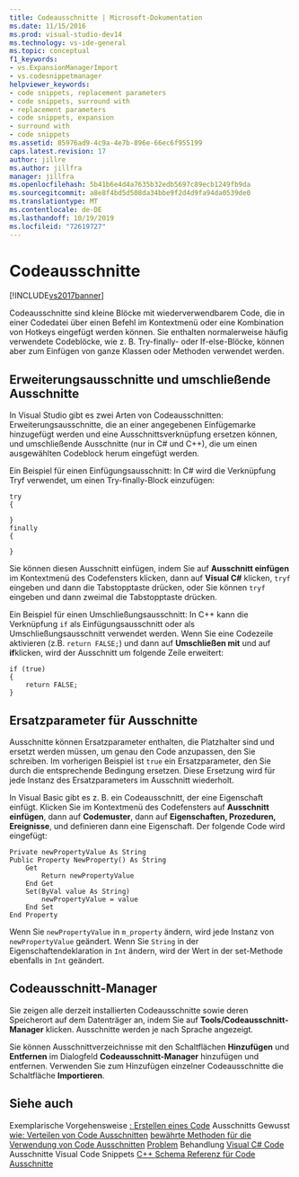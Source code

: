 ```yaml
---
title: Codeausschnitte | Microsoft-Dokumentation
ms.date: 11/15/2016
ms.prod: visual-studio-dev14
ms.technology: vs-ide-general
ms.topic: conceptual
f1_keywords:
- vs.ExpansionManagerImport
- vs.codesnippetmanager
helpviewer_keywords:
- code snippets, replacement parameters
- code snippets, surround with
- replacement parameters
- code snippets, expansion
- surround with
- code snippets
ms.assetid: 85976ad9-4c9a-4e7b-896e-66ec6f955199
caps.latest.revision: 17
author: jillre
ms.author: jillfra
manager: jillfra
ms.openlocfilehash: 5b41b6e4d4a7635b32edb5697c89ecb1249fb9da
ms.sourcegitcommit: a8e8f4bd5d508da34bbe9f2d4d9fa94da0539de0
ms.translationtype: MT
ms.contentlocale: de-DE
ms.lasthandoff: 10/19/2019
ms.locfileid: "72619727"
---
```

# <a name="code-snippets"></a>Codeausschnitte
[!INCLUDE[vs2017banner](../includes/vs2017banner.md)]

Codeausschnitte sind kleine Blöcke mit wiederverwendbarem Code, die in einer Codedatei über einen Befehl im Kontextmenü oder eine Kombination von Hotkeys eingefügt werden können. Sie enthalten normalerweise häufig verwendete Codeblöcke, wie z. B. Try-finally- oder If-else-Blöcke, können aber zum Einfügen von ganze Klassen oder Methoden verwendet werden.

## <a name="expansion-snippets-and-surround-with-snippets"></a>Erweiterungsausschnitte und umschließende Ausschnitte
 In Visual Studio gibt es zwei Arten von Codeausschnitten: Erweiterungsausschnitte, die an einer angegebenen Einfügemarke hinzugefügt werden und eine Ausschnittsverknüpfung ersetzen können, und umschließende Ausschnitte (nur in C# und C++), die um einen ausgewählten Codeblock herum eingefügt werden.

 Ein Beispiel für einen Einfügungsausschnitt: In C# wird die Verknüpfung Tryf verwendet, um einen Try-finally-Block einzufügen:

```
try
{

}
finally
{

}

```

 Sie können diesen Ausschnitt einfügen, indem Sie auf **Ausschnitt einfügen** im Kontextmenü des Codefensters klicken, dann auf **Visual C#** klicken, `tryf` eingeben und dann die Tabstopptaste drücken, oder Sie können `tryf` eingeben und dann zweimal die Tabstopptaste drücken.

 Ein Beispiel für einen Umschließungsausschnitt: In C++ kann die Verknüpfung `if` als Einfügungsausschnitt oder als Umschließungsausschnitt verwendet werden. Wenn Sie eine Codezeile aktivieren (z.B. `return FALSE;`) und dann auf **Umschließen mit** und auf **if**klicken, wird der Ausschnitt um folgende Zeile erweitert:

```
if (true)
{
    return FALSE;
}

```

## <a name="snippet-replacement-parameters"></a>Ersatzparameter für Ausschnitte
 Ausschnitte können Ersatzparameter enthalten, die Platzhalter sind und ersetzt werden müssen, um genau den Code anzupassen, den Sie schreiben. Im vorherigen Beispiel ist `true` ein Ersatzparameter, den Sie durch die entsprechende Bedingung ersetzen. Diese Ersetzung wird für jede Instanz des Ersatzparameters im Ausschnitt wiederholt.

 In Visual Basic gibt es z. B. ein Codeausschnitt, der eine Eigenschaft einfügt. Klicken Sie im Kontextmenü des Codefensters auf **Ausschnitt einfügen**, dann auf **Codemuster**, dann auf **Eigenschaften, Prozeduren, Ereignisse**, und definieren dann eine Eigenschaft. Der folgende Code wird eingefügt:

```
Private newPropertyValue As String
Public Property NewProperty() As String
    Get
        Return newPropertyValue
    End Get
    Set(ByVal value As String)
        newPropertyValue = value
    End Set
End Property

```

 Wenn Sie `newPropertyValue` in `m_property` ändern, wird jede Instanz von `newPropertyValue` geändert. Wenn Sie `String` in der Eigenschaftendeklaration in `Int` ändern, wird der Wert in der set-Methode ebenfalls in `Int` geändert.

## <a name="code-snippet-manager"></a>Codeausschnitt-Manager
 Sie zeigen alle derzeit installierten Codeausschnitte sowie deren Speicherort auf dem Datenträger an, indem Sie auf **Tools/Codeausschnitt-Manager** klicken. Ausschnitte werden je nach Sprache angezeigt.

 Sie können Ausschnittverzeichnisse mit den Schaltflächen **Hinzufügen** und **Entfernen** im Dialogfeld **Codeausschnitt-Manager** hinzufügen und entfernen. Verwenden Sie zum Hinzufügen einzelner Codeausschnitte die Schaltfläche **Importieren**.

## <a name="see-also"></a>Siehe auch
 Exemplarische Vorgehensweise [: Erstellen eines Code](../ide/walkthrough-creating-a-code-snippet.md) Ausschnitts Gewusst [wie: Verteilen von Code Ausschnitten](../ide/how-to-distribute-code-snippets.md) [bewährte Methoden für die Verwendung von Code Ausschnitten](../ide/best-practices-for-using-code-snippets.md) [Problem](../ide/troubleshooting-snippets.md) Behandlung [Visual C# Code](../ide/visual-csharp-code-snippets.md) Ausschnitte Visual Code Snippets [ C++ ](../ide/visual-cpp-code-snippets.md) [Schema Referenz für Code Ausschnitte](../ide/code-snippets-schema-reference.md)
